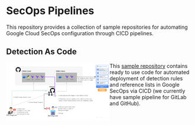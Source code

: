 # SecOps Pipelines

This repository provides a collection of sample repositories for automating Google Cloud SecOps configuration through CICD pipelines.

## Detection As Code

<a href="./detection-as-code/" title="Detection As Code pipeline"><img src="./detection-as-code/images/diagram.png" align="left" width="280px"></a> This [sample repository](./detection-as-code/) contains ready to use code for automated deployment of detection rules and reference lists in Google SecOps via CICD (we currently have sample pipeline for GitLab and GitHub).

<br clear="left">
